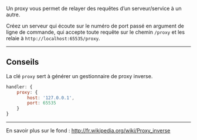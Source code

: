 Un proxy vous permet de relayer des requêtes d’un serveur/service à un autre.

Créez un serveur qui écoute sur le numéro de port passé en argument de ligne
de commande, qui accepte toute requête sur le chemin `/proxy` et les relaie
à `http://localhost:65535/proxy`.

-----------------------------------------------------------------

## Conseils

La clé `proxy` sert à générer un gestionnaire de proxy inverse.

```js
handler: {
    proxy: {
        host: '127.0.0.1',
        port: 65535
    }
}
```

-----------------------------------------------------------------

En savoir plus sur le fond : http://fr.wikipedia.org/wiki/Proxy_inverse
